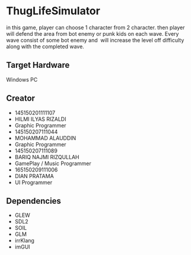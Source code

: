 # ThugLifeSimulator
in this game, player can choose 1 character from 2 character. then player will defend the area from bot enemy or punk kids on each wave. Every wave consist of some bot enemy and  will increase the level off difficulty along with the completed wave.
## Target Hardware
Windows PC
## Creator
* 145150201111107
* HILMI ILYAS RIZALDI
* Graphic Programmer
* 145150207111044
* MOHAMMAD ALAUDDIN
* Graphic Programmer
* 145150207111089
* BARIQ NAJMI RIZQULLAH
* GamePlay / Music Programmer
* 165150209111006
* DIAN PRATAMA
* UI Programmer
## Dependencies
* GLEW
* SDL2
* SOIL
* GLM
* irrKlang
* imGUI 

